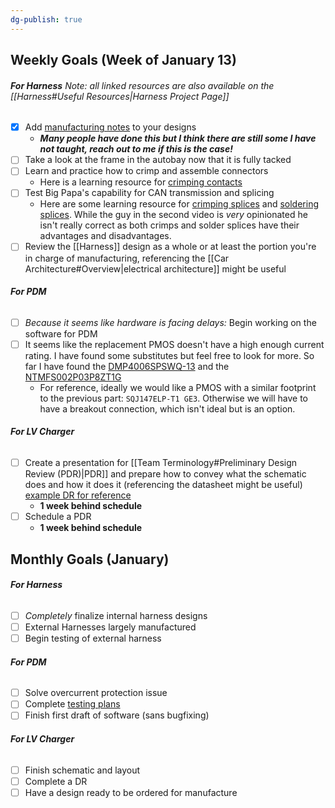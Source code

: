 ```yaml
---
dg-publish: true
---
```

## Weekly Goals (Week of January 13)

###### **For Harness** *Note: all linked resources are also available on the [[Harness#Useful Resources|Harness Project Page]]*
- [x] Add [manufacturing notes](https://nufsae.slack.com/archives/C07P7C9PF5F/p1733958734239609) to your designs
	- ***Many people have done this but I think there are still some I have not taught, reach out to me if this is the case!***
- [ ] Take a look at the frame in the autobay now that it is fully tacked
- [ ] Learn and practice how to crimp and assemble connectors
	- Here is a learning resource for [crimping contacts](https://www.youtube.com/watch?v=GJqt5VYRBro) 
- [ ] Test Big Papa's capability for CAN transmission and splicing
	- Here are some learning resource for [crimping splices](https://youtu.be/G8OpSIAQqtw?si=HFHrOl0FsHYRMd87) and [soldering splices](https://youtu.be/u7C2OqBngnw?si=ggfWaJrPUHmEXt7L). While the guy in the second video is *very* opinionated he isn't really correct as both crimps and solder splices have their advantages and disadvantages.
- [ ] Review the [[Harness]] design as a whole or at least the portion you're in charge of manufacturing, referencing the [[Car Architecture#Overview|electrical architecture]] might be useful

###### **For PDM**
- [ ] *Because it seems like hardware is facing delays:* Begin working on the software for PDM
- [ ] It seems like the replacement PMOS doesn't have a high enough current rating. I have found some substitutes but feel free to look for more. So far I have found the [DMP4006SPSWQ-13](https://www.mouser.com/ProductDetail/Diodes-Incorporated/DMP4006SPSWQ-13?qs=QNEnbhJQKvau%2F67E%252BtZDyg%3D%3D) and the [NTMFS002P03P8ZT1G](https://www.mouser.com/ProductDetail/onsemi/NTMFS002P03P8ZT1G?qs=stqOd1AaK79thd%252BWxQn8jQ%3D%3D)  
	- For reference, ideally we would like a PMOS with a similar footprint to the previous part: `SQJ147ELP-T1 GE3`. Otherwise we will have to have a breakout connection, which isn't ideal but is an option.

###### **For LV Charger**
- [ ] Create a presentation for [[Team Terminology#Preliminary Design Review (PDR)|PDR]] and prepare how to convey what the schematic does and how it does it (referencing the datasheet might be useful) [example DR for reference](https://docs.google.com/presentation/d/1-fCKBrOlIeWMv5JdjkKDEaHvMuicsPBqZMI5pWFt9S0/edit?usp=sharing)
	- **1 week behind schedule**
- [ ] Schedule a PDR
	- **1 week behind schedule**

## Monthly Goals (January)

###### **For Harness**
- [ ] *Completely* finalize internal harness designs
- [ ] External Harnesses largely manufactured
- [ ] Begin testing of external harness

###### **For PDM**
- [ ] Solve overcurrent protection issue
- [ ] Complete [testing plans](https://docs.google.com/document/d/1Ojkzd-2abVfz04r5hTp6LYRJP8-pr1D0azjeg3GUBKw/edit?usp=sharing) 
- [ ] Finish first draft of software (sans bugfixing)

###### **For LV Charger**
- [ ] Finish schematic and layout
- [ ] Complete a DR
- [ ] Have a design ready to be ordered for manufacture